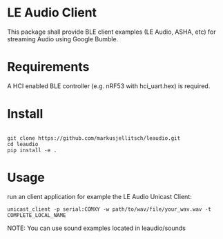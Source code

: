 # LE Audio Client
This package shall provide BLE client examples (LE Audio, ASHA, etc) for streaming Audio using Google Bumble.

# Requirements
A HCI enabled BLE controller (e.g. nRF53 with hci_uart.hex) is required.

# Install
```

git clone https://github.com/markusjellitsch/leaudio.git
cd leaudio
pip install -e .
```

# Usage
run an client application for example the LE Audio Unicast Client:

```
unicast_client -p serial:COMXY -w path/to/wav/file/your_wav.wav -t COMPLETE_LOCAL_NAME 
```

NOTE: You can use sound examples located in leaudio/sounds
